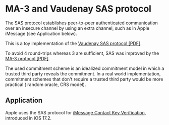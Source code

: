 MA-3 and Vaudenay SAS protocol
==============================

The SAS protocol establishes peer-to-peer authenticated communication over an insecure channel by using an extra
channel, such as in Apple iMessage (see Application below).

This is a toy implementation of
the [Vaudenay SAS protocol [PDF]](https://www.iacr.org/archive/crypto2005/36210303/36210303.pdf).

To avoid 4 round-trips whereas 3 are sufficient, SAS was improved by
the [MA-3 protocol [PDF]](https://eprint.iacr.org/2005/424.pdf).

The used commitment scheme is an idealized commitment model in which a trusted third party reveals the commitment.
In a real world implementation, commitment schemes that don't require a trusted third party would be more practical (
random oracle, CRS model).

Application
-----------

Apple uses the SAS protocol
for [iMessage Contact Key Verification](https://security.apple.com/blog/imessage-contact-key-verification/), introduced
in iOS 17.2.
